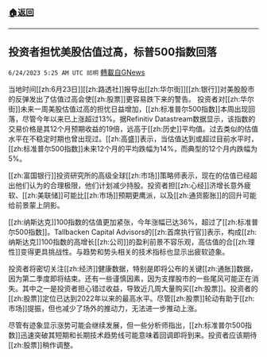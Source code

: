 ###  [:house:返回](README.md)
---


## 投资者担忧美股估值过高，标普500指数回落
`6/24/2023 5:25 AM UTC 祁明` [轉載自GNews](https://gnews.org/articles/1408599)

当地时间[[zh:6月23日]][[zh:路透社]]报导出[[zh:华尔街]][[zh:银行]]对美股股市的反弹发出了估值过高会使[[zh:股票]]更容易跌下来的警告。
投资者对[[zh:华尔街]]未来一周美股估值过高的担忧日益增加，[[zh:标准普尔500指数]]本周出现回落，尽管今年以来已上涨超过13%。据Refinitiv Datastream数据显示，该指数的交易价格是其12个月预期收益的19倍，远高于[[zh:历史]]平均值。过去类似的估值水平在不稳定时期也曾出现过。[[zh:高盛]]表示，当估值达到或超过目前水平时，[[zh:标准普尔500指数]]未来12个月的平均跌幅为14%，而典型的12个月内跌幅为5%。

[[zh:富国银行]]投资研究所的高级全球[[zh:市场]]策略师表示，现在的估值已经超出他们认为的合理极限，他们计划减少持股。投资者担[[zh:心经]]济增长意外疲软、[[zh:美联储]]可能比[[zh:市场]]预期更鹰派，以及[[zh:通货膨胀]]的回升可能给前景蒙上阴影。

[[zh:纳斯达克]]100指数的估值更加紧张，今年涨幅已达36%，超过了[[zh:标准普尔500指数]]。Tallbacken Capital Advisors的[[zh:首席执行官]]表示，构成[[zh:纳斯达克]]100指数的高增长[[zh:公司]]的盈利前景不容乐观，高估值的合[[zh:理性]]变得更具挑战性。与趋势和势头相关的技术指标也显示出疲软迹象。

投资者将密切关注[[zh:经济]]健康数据，特别是即将公布的关键[[zh:通胀]]数据，因为第二季度即将结束。还有一些谨慎因素，因为支撑股市的一些尾风可能正在消失。其中之一是投资者担心错过收益，导致近几周大量购买[[zh:股票]]。投资者的[[zh:股票]]定位已达到2022年以来的最高水平。尽管[[zh:股票]]轮动有助于[[zh:市场]]提振，但也减少了场外的推动力，无法进一步推动上涨。

尽管有迹象显示涨势可能会继续发展，但一些分析师指出，[[zh:标准普尔500指数]]迅速突破其短期和长期技术趋势线可能意味着回调即将到来。投资者应该期待[[zh:股票]]稍作调整。
